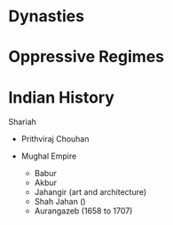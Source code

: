 # Dynasties
# Oppressive Regimes

# Indian History
Shariah
- Prithviraj Chouhan

- Mughal Empire
	- Babur
	- Akbur
	- Jahangir (art and architecture)
	- Shah Jahan ()
	- Aurangazeb (1658 to 1707)